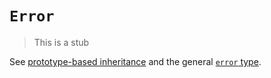 # `Error`

> This is a stub

See [prototype-based inheritance][concept-prototype-inheritance] and the general [`error` type][type-error].

[concept-prototype-inheritance]: ../info/prototype_inheritance.md
[type-error]: /reference/types/error.md
